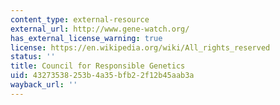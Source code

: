 ```yaml
---
content_type: external-resource
external_url: http://www.gene-watch.org/
has_external_license_warning: true
license: https://en.wikipedia.org/wiki/All_rights_reserved
status: ''
title: Council for Responsible Genetics
uid: 43273538-253b-4a35-bfb2-2f12b45aab3a
wayback_url: ''
---
```

